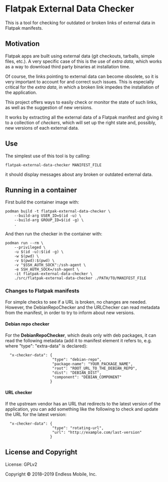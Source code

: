 # Flatpak External Data Checker

This is a tool for checking for outdated or broken links of external
data in Flatpak manifests.

## Motivation

Flatpak apps are built using external data (git checkouts, tarballs,
simple files, etc.). A very specific case of this is the use of *extra
data*, which works as a way to download third party binaries at
installation time.

Of course, the links pointing to external data can become obsolete, so
it is very important to account for and correct such issues.
This is especially critical for the *extra data*, in which a broken link
impedes the installation of the application.

This project offers ways to easily check or monitor the state of such
links, as well as the suggestion of new versions.

It works by extracting all the external data of a Flatpak manifest and
giving it to a collection of *checkers*, which will set up the right
state and, possibly, new versions of each external data.

## Use

The simplest use of this tool is by calling:

```
flatpak-external-data-checker MANIFEST_FILE
```

it should display messages about any broken or outdated external data.

## Running in a container

First build the container image with:
```
podman build -t flatpak-external-data-checker \
    --build-arg USER_ID=$(id -u) \
    --build-arg GROUP_ID=$(id -g) \
    .
```

And then run the checker in the container with:
```
podman run --rm \
    --privileged \
    -u $(id -u):$(id -g) \
    -w $(pwd) \
    -v $(pwd):$(pwd) \
    -v "$SSH_AUTH_SOCK":/ssh-agent \
    -e SSH_AUTH_SOCK=/ssh-agent \
    -it flatpak-external-data-checker \
    ./src/flatpak-external-data-checker ./PATH/TO/MANIFEST_FILE
```

### Changes to Flatpak manifests

For simple checks to see if a URL is broken, no changes are needed.
However, the DebianRepoChecker and the URLChecker can read
metadata from the manifest, in order to try to inform about new
versions.

#### Debian repo checker

For the **DebianRepoChecker**, which deals only with deb packages, it
can read the following metadata (add it to manifest element it refers
to, e.g. where "type": "extra-data" is declared):

```
  "x-checker-data": {
                     "type": "debian-repo",
                     "package-name": "YOUR_PACKAGE_NAME",
                     "root": "ROOT_URL_TO_THE_DEBIAN_REPO",
                     "dist": "DEBIAN_DIST",
                     "component": "DEBIAN_COMPONENT"
                    }
```

#### URL checker

If the upstream vendor has an URL that redirects to the latest version of the
application, you can add something like the following to check and update the URL for
the latest version:

```
  "x-checker-data": {
                     "type": "rotating-url",
                     "url": "http://example.com/last-version"
                    }
```

## License and Copyright

License: GPLv2

Copyright © 2018–2019 Endless Mobile, Inc.
